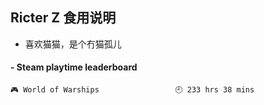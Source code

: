 ## Ricter Z 食用说明
- 喜欢猫猫，是个冇猫孤儿

<!-- steam-box start -->
#### - Steam playtime leaderboard
```text
🎮 World of Warships                 🕘 233 hrs 38 mins
```
<!-- Powered by https://github.com/YouEclipse/steam-box . -->
<!-- steam-box end -->

